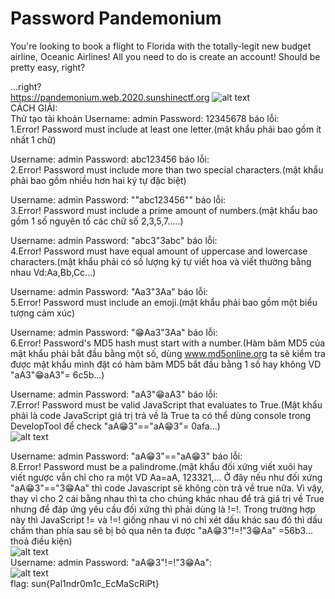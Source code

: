 # Password Pandemonium
You're looking to book a flight to Florida with the totally-legit new budget airline, Oceanic Airlines! All you need to do is create an account! Should be pretty easy, right?

...right?    
https://pandemonium.web.2020.sunshinectf.org 
![alt text](https://github.com/kietpham0703/Writeup_BOOTCAMP_CTF/blob/main/Screen%20Shot%202020-11-10%20at%202.20.55%20AM.png)  
CÁCH GIẢI:   
Thử tạo tài khoản Username: admin Password: 12345678 báo lỗi:   
1.Error! Password must include at least one letter.(mật khẩu phải bao gồm ít nhất 1 chữ)  
  
Username: admin Password: abc123456 báo lỗi:   
2.Error! Password must include more than two special characters.(mật khẩu phải bao gồm nhiều hơn hai ký tự đặc biệt) 
  
Username: admin Password: ""abc123456"" báo lỗi:  
3.Error! Password must include a prime amount of numbers.(mật khẩu bao gồm 1 số nguyên tố các chữ số 2,3,5,7.....)  
  
Username: admin Password: "abc3"3abc" báo lỗi:  
4.Error! Password must have equal amount of uppercase and lowercase characters.(mật khẩu phải có số lượng ký tự viết hoa và viết thường bằng nhau Vd:Aa,Bb,Cc...)  
  
Username: admin Password: "Aa3"3Aa" báo lỗi:  
5.Error! Password must include an emoji.(mật khẩu phải bao gồm một biểu tượng cảm xúc)  
  
Username: admin Password: "😁Aa3"3Aa" báo lỗi:  
6.Error! Password's MD5 hash must start with a number.(Hàm băm MD5 của mật khẩu phải bắt đầu bằng một số, dùng www.md5online.org ta sẽ kiểm tra được mật khẩu mình đặt có hàm băm MD5 bắt đầu bằng 1 số hay không VD "aA3"😁aA3"= 6c5b...)  
  
Username: admin Password: "aA3"😁aA3" báo lỗi:  
7.Error! Password must be valid JavaScript that evaluates to True.(Mật khẩu phải là code JavaScript giá trị trả về là True ta có thể dùng console trong DevelopTool để check "aA😁3"=="aA😁3"= 0afa...)  
![alt text](https://github.com/kietpham0703/Writeup_BOOTCAMP_CTF/blob/main/Screen%20Shot%202020-11-10%20at%201.46.06%20AM.png)  
  
Username: admin Password: "aA😁3"=="aA😁3" báo lỗi:  
8.Error! Password must be a palindrome.(mật khẩu đối xứng viết xuôi hay viết ngược vẫn chỉ cho ra một VD Aa=aA, 123321,... Ở đây nếu như đối xứng "aA😁3"=="3😁Aa" thì code Javascript sẽ không còn trả về true nữa. Vì vậy, thay vì cho 2 cái bằng nhau thì ta cho chúng khác nhau để trả giá trị về True nhưng để đáp ứng yêu cầu đối xứng thì phải dùng là !=!. Trong trường hợp này thì JavaScript != và !=! giống nhau vì nó chỉ xét dấu khác sau đó thì dấu chấm than phía sau sẽ bị bỏ qua nên ta được "aA😁3"!=!"3😁Aa" =56b3... thoả điều kiện)    
![alt text](https://github.com/kietpham0703/Writeup_BOOTCAMP_CTF/blob/main/Screen%20Shot%202020-11-10%20at%202.14.23%20AM.png)  
Username: admin Password: "aA😁3"!=!"3😁Aa":  
![alt text](https://github.com/kietpham0703/Writeup_BOOTCAMP_CTF/blob/main/Screen%20Shot%202020-11-10%20at%202.16.37%20AM.png)  
flag: sun{Pal1ndr0m1c_EcMaScRiPt}
